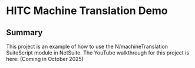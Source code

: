 # HITC Machine Translation Demo

## Summary
This project is an example of how to use the N/machineTranslation SuiteScript module in NetSuite.
The YouTube walkthrough for this project is here: (Coming in October 2025)
